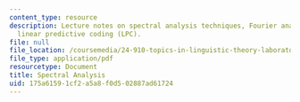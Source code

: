 ```yaml
---
content_type: resource
description: Lecture notes on spectral analysis techniques, Fourier analysis, and
  linear predictive coding (LPC).
file: null
file_location: /coursemedia/24-910-topics-in-linguistic-theory-laboratory-phonology-spring-2007/175a61591cf2a5a8f0d502887ad61724_lec5_spectral.pdf
file_type: application/pdf
resourcetype: Document
title: Spectral Analysis
uid: 175a6159-1cf2-a5a8-f0d5-02887ad61724
---
```

